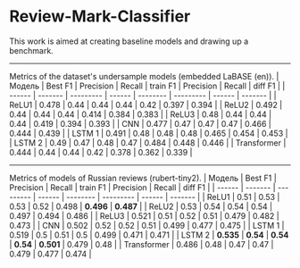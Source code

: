 # Review-Mark-Classifier
This work is aimed at creating baseline models and drawing up a benchmark.
***
Metrics of the dataset's undersample models (embedded LaBASE (en)).
| Модель | Best F1 | Precision | Recall | train F1 | Precision | Recall | diff F1 |
| ------ | ------- | --------- | ------ | -------- | --------- | ------ | ------- |
| ReLU1 | 0.478 | 0.44 | 0.44 | 0.44 | 0.42 | 0.397 | 0.394 |
| ReLU2 | 0.492 | 0.44 | 0.44 | 0.44 | 0.414 | 0.384 | 0.383 |
| ReLU3 | 0.48 | 0.44 | 0.44 | 0.44 | 0.419 | 0.394 | 0.393 |
| CNN | 0.477 | 0.47 | 0.47 | 0.47 | 0.466 | 0.444 | 0.439 |
| LSTM 1 | 0.491 | 0.48 | 0.48 | 0.48 | 0.465 | 0.454 | 0.453 |
| LSTM 2 | 0.49 | 0.47 | 0.48 | 0.47 | 0.484 | 0.448 | 0.446 |
| Transformer | 0.444 | 0.44 | 0.44 | 0.42 | 0.378 | 0.362 | 0.339 |
___
Metrics of models of Russian reviews (rubert-tiny2).
| Модель | Best F1 | Precision | Recall | train F1 | Precision | Recall | diff F1 |
| ------ | ------- | --------- | ------ | -------- | --------- | ------ | ------- |
| ReLU1 | 0.51 | 0.53 | 0.53 | 0.52 | 0.498 | **0.496** | **0.487** |
| ReLU2 | 0.53 | 0.54 | 0.54 | 0.54 | 0.497 | 0.494 | 0.486 |
| ReLU3 | 0.521 | 0.51 | 0.52 | 0.51 | 0.479 | 0.482 | 0.473 |
| CNN | 0.502 | 0.52 | 0.52 | 0.51 | 0.499 | 0.477 | 0.475 |
| LSTM 1 | 0.519 | 0.5 | 0.51 | 0.5 | 0.499 | 0.471 | 0.471 |
| LSTM 2 | **0.535** | **0.54** | **0.54** | **0.54** | **0.501** | 0.479 | 0.48 |
| Transformer | 0.486 | 0.48 | 0.47 | 0.47 | 0.479 | 0.477 | 0.474 |
